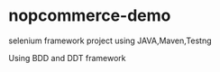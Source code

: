 # nopcommerce-demo
selenium framework project using  JAVA,Maven,Testng

Using BDD and DDT framework
